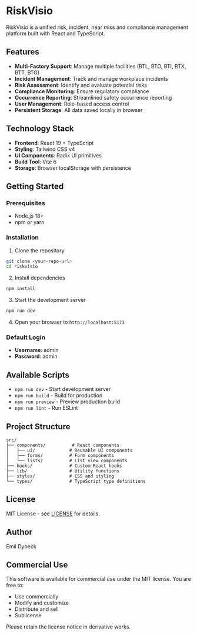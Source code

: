 # RiskVisio

RiskVisio is a unified risk, incident, near miss and compliance management platform built with React and TypeScript.

## Features

- **Multi-Factory Support**: Manage multiple facilities (BTL, BTO, BTI, BTX, BTT, BTG)
- **Incident Management**: Track and manage workplace incidents
- **Risk Assessment**: Identify and evaluate potential risks
- **Compliance Monitoring**: Ensure regulatory compliance
- **Occurrence Reporting**: Streamlined safety occurrence reporting
- **User Management**: Role-based access control
- **Persistent Storage**: All data saved locally in browser

## Technology Stack

- **Frontend**: React 19 + TypeScript
- **Styling**: Tailwind CSS v4
- **UI Components**: Radix UI primitives
- **Build Tool**: Vite 6
- **Storage**: Browser localStorage with persistence

## Getting Started

### Prerequisites

- Node.js 18+ 
- npm or yarn

### Installation

1. Clone the repository
```bash
git clone <your-repo-url>
cd riskvisio
```

2. Install dependencies
```bash
npm install
```

3. Start the development server
```bash
npm run dev
```

4. Open your browser to `http://localhost:5173`

### Default Login

- **Username**: admin
- **Password**: admin

## Available Scripts

- `npm run dev` - Start development server
- `npm run build` - Build for production
- `npm run preview` - Preview production build
- `npm run lint` - Run ESLint

## Project Structure

```
src/
├── components/          # React components
│   ├── ui/             # Reusable UI components
│   ├── forms/          # Form components
│   └── lists/          # List view components
├── hooks/              # Custom React hooks
├── lib/                # Utility functions
├── styles/             # CSS and styling
└── types/              # TypeScript type definitions
```

## License

MIT License - see [LICENSE](LICENSE) for details.

## Author

Emil Dybeck

## Commercial Use

This software is available for commercial use under the MIT license. You are free to:
- Use commercially
- Modify and customize
- Distribute and sell
- Sublicense

Please retain the license notice in derivative works.

